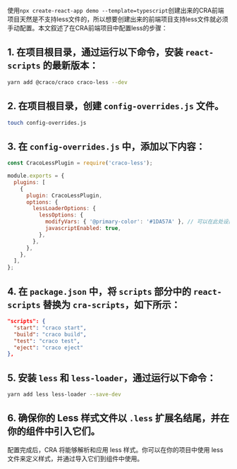 使用`npx create-react-app demo --template=typescript`创建出来的CRA前端项目天然是不支持less文件的，所以想要创建出来的前端项目支持less文件就必须手动配置。本文叙述了在CRA前端项目中配置less的步骤：

## 1. 在项目根目录，通过运行以下命令，安装 `react-scripts` 的最新版本：
```bash
yarn add @craco/craco craco-less --dev
```
## 2. 在项目根目录，创建 `config-overrides.js` 文件。
```bash
touch config-overrides.js
```

## 3. 在 `config-overrides.js` 中，添加以下内容：
```javascript
const CracoLessPlugin = require('craco-less');

module.exports = {
  plugins: [
    {
      plugin: CracoLessPlugin,
      options: {
        lessLoaderOptions: {
          lessOptions: {
            modifyVars: { '@primary-color': '#1DA57A' }, // 可以在此处设置LESS变量
            javascriptEnabled: true,
          },
        },
      },
    },
  ],
};

```
## 4. 在 `package.json` 中，将 `scripts` 部分中的 `react-scripts` 替换为 `cra-scripts`，如下所示：
```json
"scripts": {
  "start": "craco start",
  "build": "craco build",
  "test": "craco test",
  "eject": "craco eject"
},

```
## 5. 安装 `less` 和 `less-loader`，通过运行以下命令：
```bash
yarn add less less-loader --save-dev

```
## 6. 确保你的 Less 样式文件以 `.less` 扩展名结尾，并在你的组件中引入它们。
配置完成后，CRA 将能够解析和应用 less 样式。你可以在你的项目中使用 less 文件来定义样式，并通过导入它们到组件中使用。